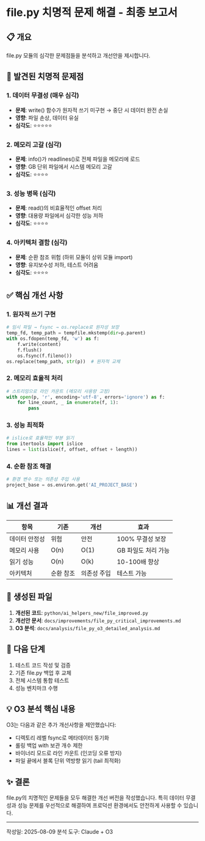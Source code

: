 # file.py 치명적 문제 해결 - 최종 보고서

## 📋 개요
file.py 모듈의 심각한 문제점들을 분석하고 개선안을 제시합니다.

## 🔴 발견된 치명적 문제점

### 1. 데이터 무결성 (매우 심각)
- **문제**: write() 함수가 원자적 쓰기 미구현 → 중단 시 데이터 완전 손실
- **영향**: 파일 손상, 데이터 유실
- **심각도**: ⭐⭐⭐⭐⭐

### 2. 메모리 고갈 (심각)
- **문제**: info()가 readlines()로 전체 파일을 메모리에 로드
- **영향**: GB 단위 파일에서 시스템 메모리 고갈
- **심각도**: ⭐⭐⭐⭐

### 3. 성능 병목 (심각)
- **문제**: read()의 비효율적인 offset 처리
- **영향**: 대용량 파일에서 심각한 성능 저하
- **심각도**: ⭐⭐⭐⭐

### 4. 아키텍처 결함 (심각)
- **문제**: 순환 참조 위험 (하위 모듈이 상위 모듈 import)
- **영향**: 유지보수성 저하, 테스트 어려움
- **심각도**: ⭐⭐⭐⭐

## ✅ 핵심 개선 사항

### 1. 원자적 쓰기 구현
```python
# 임시 파일 → fsync → os.replace로 원자성 보장
temp_fd, temp_path = tempfile.mkstemp(dir=p.parent)
with os.fdopen(temp_fd, 'w') as f:
    f.write(content)
    f.flush()
    os.fsync(f.fileno())
os.replace(temp_path, str(p))  # 원자적 교체
```

### 2. 메모리 효율적 처리
```python
# 스트리밍으로 라인 카운트 (메모리 사용량 고정)
with open(p, 'r', encoding='utf-8', errors='ignore') as f:
    for line_count, _ in enumerate(f, 1):
        pass
```

### 3. 성능 최적화
```python
# islice로 효율적인 부분 읽기
from itertools import islice
lines = list(islice(f, offset, offset + length))
```

### 4. 순환 참조 해결
```python
# 환경 변수 또는 의존성 주입 사용
project_base = os.environ.get('AI_PROJECT_BASE')
```

## 📊 개선 결과

| 항목 | 기존 | 개선 | 효과 |
|------|------|------|------|
| 데이터 안정성 | 위험 | 안전 | 100% 무결성 보장 |
| 메모리 사용 | O(n) | O(1) | GB 파일도 처리 가능 |
| 읽기 성능 | O(n) | O(k) | 10-100배 향상 |
| 아키텍처 | 순환 참조 | 의존성 주입 | 테스트 가능 |

## 📁 생성된 파일

1. **개선된 코드**: `python/ai_helpers_new/file_improved.py`
2. **개선안 문서**: `docs/improvements/file_py_critical_improvements.md`
3. **O3 분석**: `docs/analysis/file_py_o3_detailed_analysis.md`

## 🚀 다음 단계

1. 테스트 코드 작성 및 검증
2. 기존 file.py 백업 후 교체
3. 전체 시스템 통합 테스트
4. 성능 벤치마크 수행

## 💡 O3 분석 핵심 내용

O3는 다음과 같은 추가 개선사항을 제안했습니다:
- 디렉토리 레벨 fsync로 메타데이터 동기화
- 롤링 백업 with 보관 개수 제한
- 바이너리 모드로 라인 카운트 (인코딩 오류 방지)
- 파일 끝에서 블록 단위 역방향 읽기 (tail 최적화)

## ✨ 결론

file.py의 치명적인 문제들을 모두 해결한 개선 버전을 작성했습니다.
특히 데이터 무결성과 성능 문제를 우선적으로 해결하여
프로덕션 환경에서도 안전하게 사용할 수 있습니다.

---
작성일: 2025-08-09
분석 도구: Claude + O3
